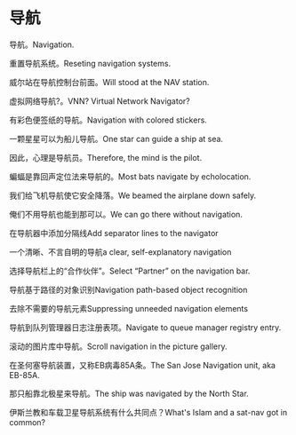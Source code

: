 # 导航

<p><span class="chinese">导航。</span><span class="english">Navigation.</span></p>

<p><span class="chinese">重置导航系统。</span><span class="english">Reseting navigation systems.</span></p>

<p><span class="chinese">威尔站在导航控制台前面。</span><span class="english">Will stood at the NAV station.</span></p>

<p><span class="chinese">虚拟网络导航?。</span><span class="english">VNN? Virtual Network Navigator?</span></p>

<p><span class="chinese">有彩色便签纸的导航。</span><span class="english">Navigation with colored stickers.</span></p>

<p><span class="chinese">一颗星星可以为船儿导航。</span><span class="english">One star can guide a ship at sea.</span></p>

<p><span class="chinese">因此，心理是导航员。</span><span class="english">Therefore, the mind is the pilot.</span></p>

<p><span class="chinese">蝙蝠是靠回声定位法来导航的。</span><span class="english">Most bats navigate by echolocation.</span></p>

<p><span class="chinese">我们给飞机导航使它安全降落。</span><span class="english">We beamed the airplane down safely.</span></p>

<p><span class="chinese">俺们不用导航也能到那可以。</span><span class="english">We can go there without navigation.</span></p>

<p><span class="chinese">在导航器中添加分隔线</span><span class="english">Add separator lines to the navigator</span></p>

<p><span class="chinese">一个清晰、不言自明的导航</span><span class="english">a clear, self-explanatory navigation</span></p>

<p><span class="chinese">选择导航栏上的“合作伙伴”。</span><span class="english">Select “Partner” on the navigation bar.</span></p>

<p><span class="chinese">导航基于路径的对象识别</span><span class="english">Navigation path-based object recognition</span></p>

<p><span class="chinese">去除不需要的导航元素</span><span class="english">Suppressing unneeded navigation elements</span></p>

<p><span class="chinese">导航到队列管理器日志注册表项。</span><span class="english">Navigate to queue manager registry entry.</span></p>

<p><span class="chinese">滚动的图片库中导航。</span><span class="english">Scroll navigation in the picture gallery.</span></p>

<p><span class="chinese">在圣何塞导航装置，又称EB病毒85A条。</span><span class="english">The San Jose Navigation unit, aka EB-85A.</span></p>

<p><span class="chinese">那只船靠北极星来导航。</span><span class="english">The ship was navigated by the North Star.</span></p>

<p><span class="chinese">伊斯兰教和车载卫星导航系统有什么共同点？</span><span class="english">What's Islam and a sat-nav got in common?</span></p>

